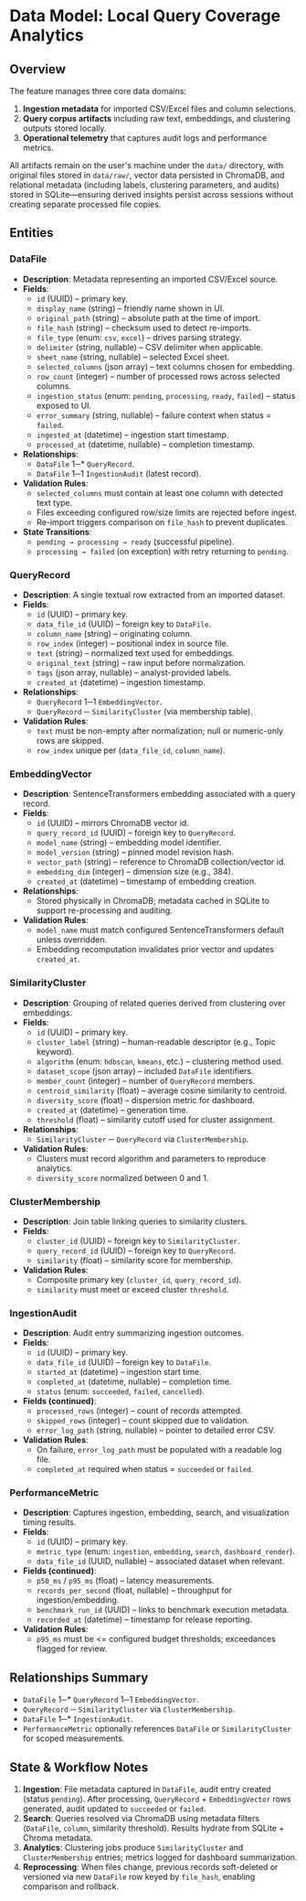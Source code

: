 # Data Model: Local Query Coverage Analytics

## Overview
The feature manages three core data domains:
1. **Ingestion metadata** for imported CSV/Excel files and column selections.
2. **Query corpus artifacts** including raw text, embeddings, and clustering outputs stored locally.
3. **Operational telemetry** that captures audit logs and performance metrics.

All artifacts remain on the user's machine under the `data/` directory, with original files stored in `data/raw/`, vector data persisted in ChromaDB, and relational metadata (including labels, clustering parameters, and audits) stored in SQLite—ensuring derived insights persist across sessions without creating separate processed file copies.

## Entities

### DataFile
- **Description**: Metadata representing an imported CSV/Excel source.
- **Fields**:
  - `id` (UUID) – primary key.
  - `display_name` (string) – friendly name shown in UI.
  - `original_path` (string) – absolute path at the time of import.
  - `file_hash` (string) – checksum used to detect re-imports.
  - `file_type` (enum: `csv`, `excel`) – drives parsing strategy.
  - `delimiter` (string, nullable) – CSV delimiter when applicable.
  - `sheet_name` (string, nullable) – selected Excel sheet.
  - `selected_columns` (json array<string>) – text columns chosen for embedding.
  - `row_count` (integer) – number of processed rows across selected columns.
  - `ingestion_status` (enum: `pending`, `processing`, `ready`, `failed`) – status exposed to UI.
  - `error_summary` (string, nullable) – failure context when status = `failed`.
  - `ingested_at` (datetime) – ingestion start timestamp.
  - `processed_at` (datetime, nullable) – completion timestamp.
- **Relationships**:
  - `DataFile` 1─* `QueryRecord`.
  - `DataFile` 1─1 `IngestionAudit` (latest record).
- **Validation Rules**:
  - `selected_columns` must contain at least one column with detected text type.
  - Files exceeding configured row/size limits are rejected before ingest.
  - Re-import triggers comparison on `file_hash` to prevent duplicates.
- **State Transitions**:
  - `pending → processing → ready` (successful pipeline).
  - `processing → failed` (on exception) with retry returning to `pending`.

### QueryRecord
- **Description**: A single textual row extracted from an imported dataset.
- **Fields**:
  - `id` (UUID) – primary key.
  - `data_file_id` (UUID) – foreign key to `DataFile`.
  - `column_name` (string) – originating column.
  - `row_index` (integer) – positional index in source file.
  - `text` (string) – normalized text used for embeddings.
  - `original_text` (string) – raw input before normalization.
  - `tags` (json array<string>, nullable) – analyst-provided labels.
  - `created_at` (datetime) – ingestion timestamp.
- **Relationships**:
  - `QueryRecord` 1─1 `EmbeddingVector`.
  - `QueryRecord` *─* `SimilarityCluster` (via membership table).
- **Validation Rules**:
  - `text` must be non-empty after normalization; null or numeric-only rows are skipped.
  - `row_index` unique per (`data_file_id`, `column_name`).

### EmbeddingVector
- **Description**: SentenceTransformers embedding associated with a query record.
- **Fields**:
  - `id` (UUID) – mirrors ChromaDB vector id.
  - `query_record_id` (UUID) – foreign key to `QueryRecord`.
  - `model_name` (string) – embedding model identifier.
  - `model_version` (string) – pinned model revision hash.
  - `vector_path` (string) – reference to ChromaDB collection/vector id.
  - `embedding_dim` (integer) – dimension size (e.g., 384).
  - `created_at` (datetime) – timestamp of embedding creation.
- **Relationships**:
  - Stored physically in ChromaDB; metadata cached in SQLite to support re-processing and auditing.
- **Validation Rules**:
  - `model_name` must match configured SentenceTransformers default unless overridden.
  - Embedding recomputation invalidates prior vector and updates `created_at`.

### SimilarityCluster
- **Description**: Grouping of related queries derived from clustering over embeddings.
- **Fields**:
  - `id` (UUID) – primary key.
  - `cluster_label` (string) – human-readable descriptor (e.g., Topic keyword).
  - `algorithm` (enum: `hdbscan`, `kmeans`, etc.) – clustering method used.
  - `dataset_scope` (json array<UUID>) – included `DataFile` identifiers.
  - `member_count` (integer) – number of `QueryRecord` members.
  - `centroid_similarity` (float) – average cosine similarity to centroid.
  - `diversity_score` (float) – dispersion metric for dashboard.
  - `created_at` (datetime) – generation time.
  - `threshold` (float) – similarity cutoff used for cluster assignment.
- **Relationships**:
  - `SimilarityCluster` *─* `QueryRecord` via `ClusterMembership`.
- **Validation Rules**:
  - Clusters must record algorithm and parameters to reproduce analytics.
  - `diversity_score` normalized between 0 and 1.

### ClusterMembership
- **Description**: Join table linking queries to similarity clusters.
- **Fields**:
  - `cluster_id` (UUID) – foreign key to `SimilarityCluster`.
  - `query_record_id` (UUID) – foreign key to `QueryRecord`.
  - `similarity` (float) – similarity score for membership.
- **Validation Rules**:
  - Composite primary key (`cluster_id`, `query_record_id`).
  - `similarity` must meet or exceed cluster `threshold`.

### IngestionAudit
- **Description**: Audit entry summarizing ingestion outcomes.
- **Fields**:
  - `id` (UUID) – primary key.
  - `data_file_id` (UUID) – foreign key to `DataFile`.
  - `started_at` (datetime) – ingestion start time.
  - `completed_at` (datetime, nullable) – completion time.
  - `status` (enum: `succeeded`, `failed`, `cancelled`).
- **Fields (continued)**:
  - `processed_rows` (integer) – count of records attempted.
  - `skipped_rows` (integer) – count skipped due to validation.
  - `error_log_path` (string, nullable) – pointer to detailed error CSV.
- **Validation Rules**:
  - On failure, `error_log_path` must be populated with a readable log file.
  - `completed_at` required when status = `succeeded` or `failed`.

### PerformanceMetric
- **Description**: Captures ingestion, embedding, search, and visualization timing results.
- **Fields**:
  - `id` (UUID) – primary key.
  - `metric_type` (enum: `ingestion`, `embedding`, `search`, `dashboard_render`).
  - `data_file_id` (UUID, nullable) – associated dataset when relevant.
- **Fields (continued)**:
  - `p50_ms` / `p95_ms` (float) – latency measurements.
  - `records_per_second` (float, nullable) – throughput for ingestion/embedding.
  - `benchmark_run_id` (UUID) – links to benchmark execution metadata.
  - `recorded_at` (datetime) – timestamp for release reporting.
- **Validation Rules**:
  - `p95_ms` must be <= configured budget thresholds; exceedances flagged for review.

## Relationships Summary
- `DataFile` 1─* `QueryRecord` 1─1 `EmbeddingVector`.
- `QueryRecord` *─* `SimilarityCluster` via `ClusterMembership`.
- `DataFile` 1─* `IngestionAudit`.
- `PerformanceMetric` optionally references `DataFile` or `SimilarityCluster` for scoped measurements.

## State & Workflow Notes
1. **Ingestion**: File metadata captured in `DataFile`, audit entry created (status `pending`). After processing, `QueryRecord` + `EmbeddingVector` rows generated, audit updated to `succeeded` or `failed`.
2. **Search**: Queries resolved via ChromaDB using metadata filters (`DataFile`, `column`, similarity threshold). Results hydrate from SQLite + Chroma metadata.
3. **Analytics**: Clustering jobs produce `SimilarityCluster` and `ClusterMembership` entries; metrics logged for dashboard summarization.
4. **Reprocessing**: When files change, previous records soft-deleted or versioned via new `DataFile` row keyed by `file_hash`, enabling comparison and rollback.
